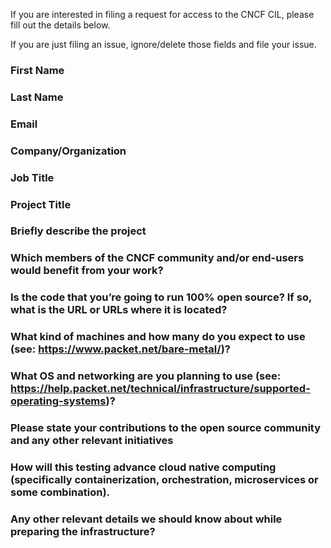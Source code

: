 If you are interested in filing a request for access to the CNCF CIL, please fill out the details below.

If you are just filing an issue, ignore/delete those fields and file your issue.

### First Name

### Last Name

### Email

### Company/Organization

### Job Title

### Project Title

### Briefly describe the project

### Which members of the CNCF community and/or end-users would benefit from your work?

### Is the code that you’re going to run 100% open source? If so, what is the URL or URLs where it is located?

### What kind of machines and how many do you expect to use (see: https://www.packet.net/bare-metal/)?

### What OS and networking are you planning to use (see: https://help.packet.net/technical/infrastructure/supported-operating-systems)?

### Please state your contributions to the open source community and any other relevant initiatives

### How will this testing advance cloud native computing (specifically containerization, orchestration, microservices or some combination).

### Any other relevant details we should know about while preparing the infrastructure?
